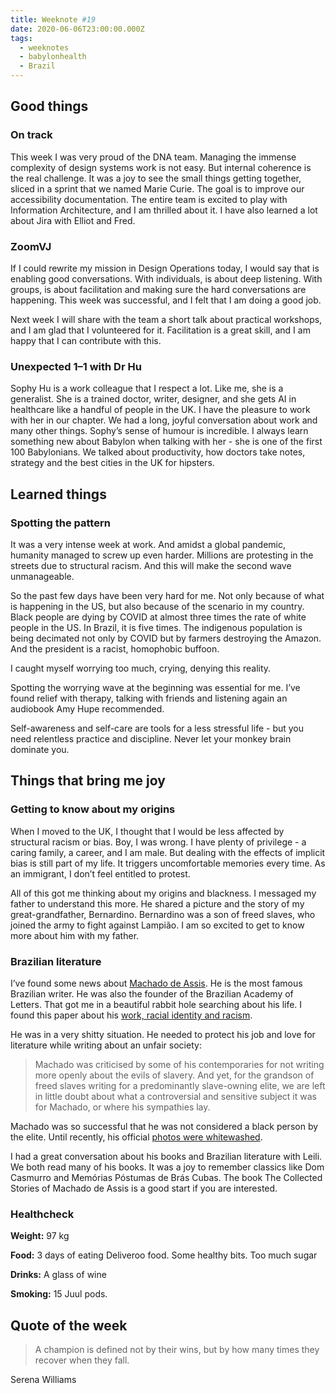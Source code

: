 ```yaml
---
title: Weeknote #19
date: 2020-06-06T23:00:00.000Z
tags:
  - weeknotes
  - babylonhealth
  - Brazil
---
```


## Good things


### **On track**

This week I was very proud of the DNA team. Managing the immense complexity of design systems work is not easy. But internal coherence is the real challenge. It was a joy to see the small things getting together, sliced in a sprint that we named Marie Curie. The goal is to improve our accessibility documentation. The entire team is excited to play with Information Architecture, and I am thrilled about it. I have also learned a lot about Jira with Elliot and Fred.  


### **ZoomVJ**

If I could rewrite my mission in Design Operations today, I would say that is enabling good conversations. With individuals, is about deep listening. With groups, is about facilitation and making sure the hard conversations are happening. This week was successful, and I felt that I am doing a good job. 

Next week I will share with the team a short talk about practical workshops, and I am glad that I volunteered for it. Facilitation is a great skill, and I am happy that I can contribute with this. 


### **Unexpected 1–1 with Dr Hu**

Sophy Hu is a work colleague that I respect a lot. Like me, she is a generalist. She is a trained doctor, writer, designer, and she gets AI in healthcare like a handful of people in the UK. I have the pleasure to work with her in our chapter. We had a long, joyful conversation about work and many other things. Sophy’s sense of humour is incredible. I always learn something new about Babylon when talking with her - she is one of the first 100 Babylonians. We talked about productivity, how doctors take notes, strategy and the best cities in the UK for hipsters. 


## Learned things


### **Spotting the pattern**

It was a very intense week at work. And amidst a global pandemic, humanity managed to screw up even harder. Millions are protesting in the streets due to structural racism. And this will make the second wave unmanageable. 

So the past few days have been very hard for me. Not only because of what is happening in the US, but also because of the scenario in my country. Black people are dying by COVID at almost three times the rate of white people in the US. In Brazil, it is five times. The indigenous population is being decimated not only by COVID but by farmers destroying the Amazon. And the president is a racist, homophobic buffoon.

I caught myself worrying too much, crying, denying this reality. 

Spotting the worrying wave at the beginning was essential for me. I’ve found relief with therapy, talking with friends and listening again an audiobook Amy Hupe recommended.

Self-awareness and self-care are tools for a less stressful life - but you need relentless practice and discipline. Never let your monkey brain dominate you. 


## Things that bring me joy


### **Getting to know about my origins**

When I moved to the UK, I thought that I would be less affected by structural racism or bias. Boy, I was wrong. I have plenty of privilege - a caring family, a career, and I am male. But dealing with the effects of implicit bias is still part of my life. It triggers uncomfortable memories every time. As an immigrant, I don’t feel entitled to protest. 

All of this got me thinking about my origins and blackness. I messaged my father to understand this more. He shared a picture and the story of my great-grandfather, Bernardino. Bernardino was a son of freed slaves, who joined the army to fight against Lampião. I am so excited to get to know more about him with my father. 


### **Brazilian literature**

I’ve found some news about [Machado de Assis](https://www.newyorker.com/magazine/2018/07/09/hes-one-of-brazils-greatest-writers-why-isnt-machado-de-assis-more-widely-read). He is the most famous Brazilian writer. He was also the founder of the Brazilian Academy of Letters. That got me in a beautiful rabbit hole searching about his life. I found this paper about his [work, racial identity and racism](http://www.psupress.org/books/titles/978-0-271-05246-5.html). 

He was in a very shitty situation. He needed to protect his job and love for literature while writing about an unfair society:

> Machado was criticised by some of his contemporaries for not writing more openly about the evils of slavery. And yet, for the grandson of freed slaves writing for a predominantly slave-owning elite, we are left in little doubt about what a controversial and sensitive subject it was for Machado, or where his sympathies lay. 

Machado was so successful that he was not considered a black person by the elite. Until recently, his official [photos were whitewashed](https://www.nytimes.com/2019/06/14/books/brazil-machado-de-assis.html). 

I had a great conversation about his books and Brazilian literature with Leili. We both read many of his books. It was a joy to remember classics like Dom Casmurro and Memórias Póstumas de Brás Cubas. The book The Collected Stories of Machado de Assis is a good start if you are interested. 


### **Healthcheck**

**Weight:** 97 kg 

**Food:** 3 days of eating Deliveroo food. Some healthy bits. Too much sugar

**Drinks:** A glass of wine 

**Smoking:** 15 Juul pods. 


## Quote of the week

> A champion is defined not by their wins, but by how many times they recover when they fall.

Serena Williams
